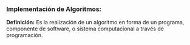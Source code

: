 ### Implementación de Algoritmos: ###
**Definición:** Es la realización de un algoritmo en forma de un programa, componente de software, o sistema computacional a través de programación.
